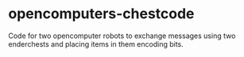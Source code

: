 # opencomputers-chestcode
Code for two opencomputer robots to exchange messages using two enderchests and placing items in them encoding bits.
